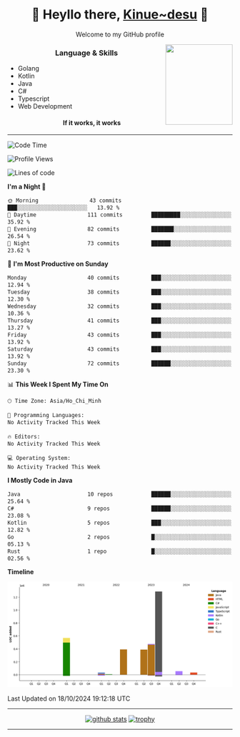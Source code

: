 <h1 align="center"> 🌸 Heyllo there, <a href="https://github.com/Kinue72">Kinue~desu</a> 🌸 </h1>
<p align="center"> Welcome to my GitHub profile </p>
<img align="right" src="https://i.imgur.com/yjwWPiL.png" width="150" height="180">

<h3 align="center"> Language & Skills </h3>

- Golang
- Kotlin
- Java
- C#
- Typescript
- Web Development
  <h4 align="center">If it works, it works</h4>
<hr>

<!--START_SECTION:waka-->
![Code Time](http://img.shields.io/badge/Code%20Time-16%20hrs%2021%20mins-blue)

![Profile Views](http://img.shields.io/badge/Profile%20Views-3-blue)

![Lines of code](https://img.shields.io/badge/From%20Hello%20World%20I%27ve%20Written-3.2%20million%20lines%20of%20code-blue)

**I'm a Night 🦉** 

```text
🌞 Morning                43 commits          ███░░░░░░░░░░░░░░░░░░░░░░   13.92 % 
🌆 Daytime                111 commits         █████████░░░░░░░░░░░░░░░░   35.92 % 
🌃 Evening                82 commits          ███████░░░░░░░░░░░░░░░░░░   26.54 % 
🌙 Night                  73 commits          ██████░░░░░░░░░░░░░░░░░░░   23.62 % 
```
📅 **I'm Most Productive on Sunday** 

```text
Monday                   40 commits          ███░░░░░░░░░░░░░░░░░░░░░░   12.94 % 
Tuesday                  38 commits          ███░░░░░░░░░░░░░░░░░░░░░░   12.30 % 
Wednesday                32 commits          ███░░░░░░░░░░░░░░░░░░░░░░   10.36 % 
Thursday                 41 commits          ███░░░░░░░░░░░░░░░░░░░░░░   13.27 % 
Friday                   43 commits          ███░░░░░░░░░░░░░░░░░░░░░░   13.92 % 
Saturday                 43 commits          ███░░░░░░░░░░░░░░░░░░░░░░   13.92 % 
Sunday                   72 commits          ██████░░░░░░░░░░░░░░░░░░░   23.30 % 
```


📊 **This Week I Spent My Time On** 

```text
🕑︎ Time Zone: Asia/Ho_Chi_Minh

💬 Programming Languages: 
No Activity Tracked This Week

🔥 Editors: 
No Activity Tracked This Week

💻 Operating System: 
No Activity Tracked This Week
```

**I Mostly Code in Java** 

```text
Java                     10 repos            ██████░░░░░░░░░░░░░░░░░░░   25.64 % 
C#                       9 repos             ██████░░░░░░░░░░░░░░░░░░░   23.08 % 
Kotlin                   5 repos             ███░░░░░░░░░░░░░░░░░░░░░░   12.82 % 
Go                       2 repos             █░░░░░░░░░░░░░░░░░░░░░░░░   05.13 % 
Rust                     1 repo              █░░░░░░░░░░░░░░░░░░░░░░░░   02.56 % 
```



**Timeline**

![Lines of Code chart](https://raw.githubusercontent.com/Kinue72/Kinue72/main/assets/bar_graph.png)


 Last Updated on 18/10/2024 19:12:18 UTC
<!--END_SECTION:waka-->

<hr>

<p align="center">
  <a href="https://github.com/anuraghazra/github-readme-stats"><img src="https://github-readme-stats.vercel.app/api?username=Kinue72&show_icons=true&include_all_commits=true&theme=nord" alt="github stats"></a>
  <a href="https://github.com/ryo-ma/github-profile-trophy"><img src="https://github-profile-trophy.vercel.app/?username=Kinue72&theme=nord" alt="trophy"></a>
</p>

<hr>
